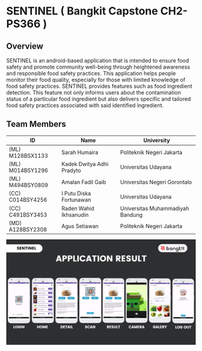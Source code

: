 # SENTINEL ( Bangkit Capstone CH2-PS366 )
## Overview
SENTINEL is an android-based application that is intended to ensure food safety and promote community well-being through heightened awareness and responsible food safety practices. This application helps people monitor their food quality, especially for those with limited knowledge of food safety practices. SENTINEL provides features such as food ingredient detection. This feature not only informs users about the contamination status of a particular food ingredient but also delivers specific and tailored food safety practices associated with said identified ingredient. 



## Team Members 

| ID             | Name                           | University                  |
| -------------- | ------------------------------ | ---------------------------------|
| (ML) M128BSX1133 | Sarah Humaira                | Politeknik Negeri Jakarta       |
| (ML) M014BSY1296 | Kadek Dwitya Adhi Pradyto     | Universitas Udayana             |
| (ML) M494BSY0809 | Amalan Fadil Gaib             | Universitas Negeri Gorontalo    |
| (CC) C014BSY4256 | I Putu Diska Fortunawan       | Universitas Udayana             |
| (CC) C491BSY3453 | Raden Wahid Ikhsanudin        | Universitas Muhammadiyah Bandung|
| (MD) A128BSY2308 | Agus Setiawan                 | Politeknik Negeri Jakarta       |

![mockup](sentinel.png)
